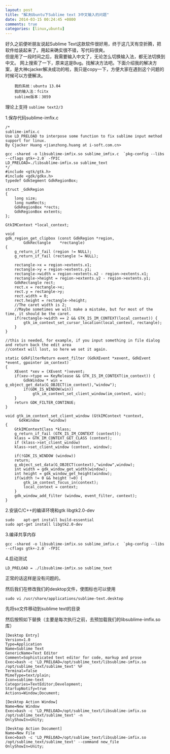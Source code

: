```yaml
---
layout: post
title: "解决Ubuntu下Sublime text 3中文输入的问题"
date: 2014-03-15 00:24:45 +0800
comments: true
categories: [linux,ubuntu]
---
```


好久之前便听朋友说起Sublime Text这款软件很好用，终于这几天有空折腾，把软件给装起来了。用起来确实很不错，写代码很爽。   
但是用了一段时间之后，我需要输入中文了，无论怎么切换输入法，都无法切换到中文。
网上搜索了一下，原来这是Bug。找解决方法吧。下面介绍我的解决方案，是大神cjacker解决成功的啦，我只是copy一下，方便大家在遇到这个问题的时候可以方便解决。
<!-- more -->

		我的系统：ubuntu 13.04  
		我的输入法：fcitx   
		sublime版本：3059    

理论上支持 `sublime text2/3`

1.保存代码sublime-imfix.c

	/*
	sublime-imfix.c
	Use LD_PRELOAD to interpose some function to fix sublime input method support for linux.
	By Cjacker Huang <jianzhong.huang at i-soft.com.cn>

	gcc -shared -o libsublime-imfix.so sublime_imfix.c  `pkg-config --libs --cflags gtk+-2.0` -fPIC
	LD_PRELOAD=./libsublime-imfix.so sublime_text
	*/
	#include <gtk/gtk.h>
	#include <gdk/gdkx.h>
	typedef GdkSegment GdkRegionBox;

	struct _GdkRegion
	{
  		long size;
  		long numRects;
  		GdkRegionBox *rects;
  		GdkRegionBox extents;
	};

	GtkIMContext *local_context;

	void
	gdk_region_get_clipbox (const GdkRegion *region,
            GdkRectangle    *rectangle)
	{	
  		g_return_if_fail (region != NULL);
  		g_return_if_fail (rectangle != NULL);

  		rectangle->x = region->extents.x1;
  		rectangle->y = region->extents.y1;
  		rectangle->width = region->extents.x2 - region->extents.x1;
  		rectangle->height = region->extents.y2 - region->extents.y1;
  		GdkRectangle rect;
  		rect.x = rectangle->x;
  		rect.y = rectangle->y;
  		rect.width = 0;
  		rect.height = rectangle->height; 
  		//The caret width is 2; 
  		//Maybe sometimes we will make a mistake, but for most of the time, it should be the caret.
  		if(rectangle->width == 2 && GTK_IS_IM_CONTEXT(local_context)) {
        	gtk_im_context_set_cursor_location(local_context, rectangle);
  		}
	}

	//this is needed, for example, if you input something in file dialog and return back the edit area
	//context will lost, so here we set it again.

	static GdkFilterReturn event_filter (GdkXEvent *xevent, GdkEvent *event, gpointer im_context)
	{
    	XEvent *xev = (XEvent *)xevent;
    	if(xev->type == KeyRelease && GTK_IS_IM_CONTEXT(im_context)) {
       		GdkWindow * win = g_object_get_data(G_OBJECT(im_context),"window");
       		if(GDK_IS_WINDOW(win))
         		gtk_im_context_set_client_window(im_context, win);
    	}
    	return GDK_FILTER_CONTINUE;
	}

	void gtk_im_context_set_client_window (GtkIMContext *context,
          GdkWindow    *window)
	{
  		GtkIMContextClass *klass;
  		g_return_if_fail (GTK_IS_IM_CONTEXT (context));
  		klass = GTK_IM_CONTEXT_GET_CLASS (context);
  		if (klass->set_client_window)
    	klass->set_client_window (context, window);

  		if(!GDK_IS_WINDOW (window))
    	return;
  		g_object_set_data(G_OBJECT(context),"window",window);
  		int width = gdk_window_get_width(window);
  		int height = gdk_window_get_height(window);
  		if(width != 0 && height !=0) {
    		gtk_im_context_focus_in(context);
    		local_context = context;
  		}
  		gdk_window_add_filter (window, event_filter, context); 
	}

2.安装C/C++的编译环境和gtk libgtk2.0-dev

	sudo	apt-get install build-essential
	sudo apt-get install libgtk2.0-dev

3.编译共享内存
	
	gcc -shared -o libsublime-imfix.so sublime_imfix.c  `pkg-config --libs --cflags gtk+-2.0` -fPIC

4.启动测试
	
	LD_PRELOAD = ./libsublime-imfix.so sublime_text

正常的话这样是没有问题的。

然后我们在修改我们的desktop文件，使图标也可以使用

	sudo vi /usr/share/applications/sublime-text.desktop

先将so文件移动到sublime text的目录

然后按照如下替换（主要是每次执行之前，去预加载我们的libsublime-imfix.so库）

	[Desktop Entry]
	Version=1.0
	Type=Application
	Name=Sublime Text
	GenericName=Text Editor
	Comment=Sophisticated text editor for code, markup and prose
	Exec=bash -c 'LD_PRELOAD=/opt/sublime_text/libsublime-imfix.so /opt/sublime_text/sublime_text' %F
	Terminal=false
	MimeType=text/plain;
	Icon=sublime-text
	Categories=TextEditor;Development;
	StartupNotify=true
	Actions=Window;Document;

	[Desktop Action Window]
	Name=New Window
	Exec=bash -c 'LD_PRELOAD=/opt/sublime_text/libsublime-imfix.so /opt/sublime_text/sublime_text' -n
	OnlyShowIn=Unity;

	[Desktop Action Document]
	Name=New File
	Exec=bash -c 'LD_PRELOAD=/opt/sublime_text/libsublime-imfix.so /opt/sublime_text/sublime_text' --command new_file
	OnlyShowIn=Unity;